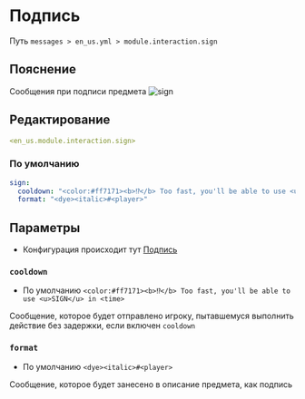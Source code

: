 # Подпись
Путь `messages > en_us.yml > module.interaction.sign`

## Пояснение
Сообщения при подписи предмета
![sign](/sign.gif)

## Редактирование
```yaml
<en_us.module.interaction.sign>
```

### По умолчанию
```yaml
sign:
  cooldown: "<color:#ff7171><b>⁉</b> Too fast, you'll be able to use <u>SIGN</u> in <time>"
  format: "<dye><italic>#<player>"
```

## Параметры

- Конфигурация происходит тут [Подпись](/ru/config/module/interaction/sign/)

### `cooldown`
- По умолчанию `<color:#ff7171><b>⁉</b> Too fast, you'll be able to use <u>SIGN</u> in <time>`

Сообщение, которое будет отправлено игроку, пытавшемуся выполнить действие без задержки, если включен `cooldown`

### `format`
- По умолчанию `<dye><italic>#<player>`

Сообщение, которое будет занесено в описание предмета, как подпись
